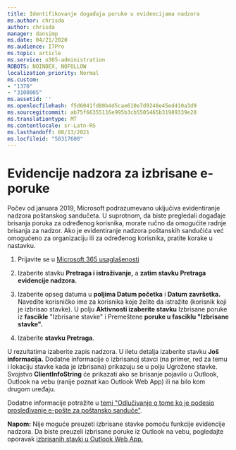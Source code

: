 ```yaml
---
title: Identifikovanje događaja poruke u evidencijama nadzora
ms.author: chrisda
author: chrisda
manager: dansimp
ms.date: 04/21/2020
ms.audience: ITPro
ms.topic: article
ms.service: o365-administration
ROBOTS: NOINDEX, NOFOLLOW
localization_priority: Normal
ms.custom:
- "1370"
- "3100005"
ms.assetid: ''
ms.openlocfilehash: f5d6041fd80b4d5cae610e7d9248e45ed410a3d9
ms.sourcegitcommit: ab75f66355116e995b3cb5505465b31989339e28
ms.translationtype: MT
ms.contentlocale: sr-Latn-RS
ms.lasthandoff: 08/13/2021
ms.locfileid: "58317608"
---
```

# <a name="audit-logs-for-deleted-email-messages"></a>Evidencije nadzora za izbrisane e-poruke

Počev od januara 2019, Microsoft podrazumevano uključiva evidentiranje nadzora poštanskog sandučeta. U suprotnom, da biste pregledali događaje brisanja poruka za određenog korisnika, morate ručno da omogućite radnje brisanja za nadzor. Ako je evidentiranje nadzora poštanskih sandučića već omogućeno za organizaciju ili za određenog korisnika, pratite korake u nastavku.

1. Prijavite se u [Microsoft 365 usaglašenosti](https://protection.office.com/)

2. Izaberite stavku **Pretraga i istraživanje,** a **zatim stavku Pretraga evidencije nadzora.**

3. Izaberite opseg datuma u **poljima Datum početka** i **Datum završetka.** Navedite korisničko ime za korisnika koje želite da istražite (korisnik koji je izbrisao stavke). U polju **Aktivnosti izaberite stavku** Izbrisane poruke iz **fascikle** "Izbrisane stavke" i Premeštene **poruke u fasciklu "Izbrisane stavke".**

4. Izaberite **stavku Pretraga**.

U rezultatima izaberite zapis nadzora. U iletu detalja izaberite stavku **Još informacija.** Dodatne informacije o izbrisanoj stavci (na primer, red za temu i lokaciju  stavke kada je izbrisana) prikazuju se u polju Ugrožene stavke. Svojstvo **ClientInfoString** će prikazati ako se brisanje pojavilo u Outlook, Outlook na vebu (ranije poznat kao Outlook Web App) ili na bilo kom drugom uređaju.

Dodatne informacije potražite u [temi "Odlučivanje o tome ko je podesio prosleđivanje e-pošte za poštansko sanduče"](https://docs.microsoft.com/microsoft-365/compliance/auditing-troubleshooting-scenarios#determine-if-a-user-deleted-email-items).

**Napom:** Nije moguće preuzeti izbrisane stavke pomoću funkcije evidencije nadzora. Da biste preuzeli izbrisane poruke iz Outlook na vebu, pogledajte oporavak [izbrisanih stavki u Outlook Web App.](https://support.office.com/article/C3D8FC15-EEEF-4F1C-81DF-E27964B7EDD4)
